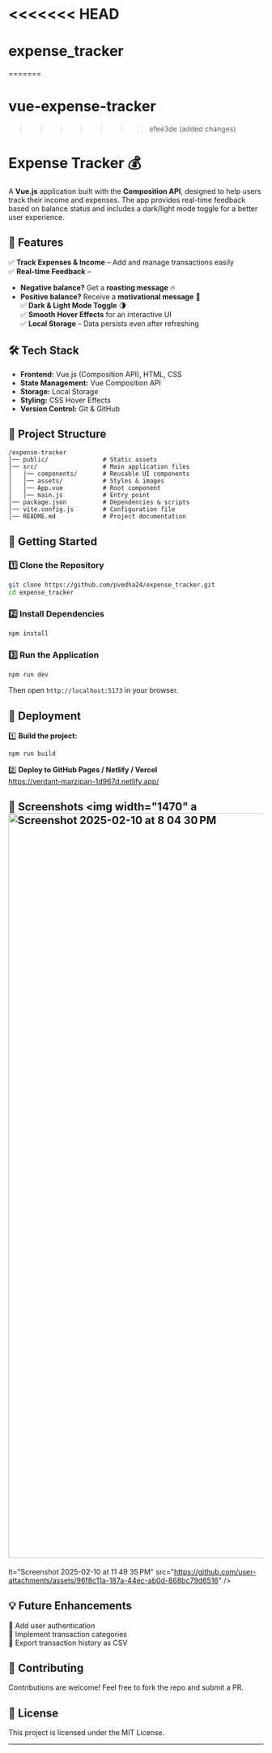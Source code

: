 <<<<<<< HEAD
=======

# expense_tracker
=======
# vue-expense-tracker
>>>>>>> efee3de (added changes)

# **Expense Tracker 💰**  

A **Vue.js** application built with the **Composition API**, designed to help users track their income and expenses. The app provides real-time feedback based on balance status and includes a dark/light mode toggle for a better user experience.  

## **🚀 Features**  

✅ **Track Expenses & Income** – Add and manage transactions easily  
✅ **Real-time Feedback** –  
   - **Negative balance?** Get a **roasting message** 🔥  
   - **Positive balance?** Receive a **motivational message** 🎉  
✅ **Dark & Light Mode Toggle** 🌗  
✅ **Smooth Hover Effects** for an interactive UI  
✅ **Local Storage** – Data persists even after refreshing  

## **🛠️ Tech Stack**  

- **Frontend:** Vue.js (Composition API), HTML, CSS  
- **State Management:** Vue Composition API  
- **Storage:** Local Storage  
- **Styling:** CSS Hover Effects  
- **Version Control:** Git & GitHub  

## **📂 Project Structure**  

```
/expense-tracker
│── public/               # Static assets  
│── src/                  # Main application files  
│   │── components/       # Reusable UI components  
│   │── assets/           # Styles & images  
│   │── App.vue           # Root component  
│   │── main.js           # Entry point  
│── package.json          # Dependencies & scripts  
│── vite.config.js        # Configuration file  
│── README.md             # Project documentation  
```

## **🚀 Getting Started**  

### **1️⃣ Clone the Repository**  
```bash
git clone https://github.com/pvedha24/expense_tracker.git
cd expense_tracker
```

### **2️⃣ Install Dependencies**  
```bash
npm install
```

### **3️⃣ Run the Application**  
```bash
npm run dev
```
Then open `http://localhost:5173` in your browser.

## **🚀 Deployment**  

1️⃣ **Build the project:**  
```bash
npm run build
```  
2️⃣ **Deploy to GitHub Pages / Netlify / Vercel**  
 https://verdant-marzipan-1d967d.netlify.app/
## **📸 Screenshots**  <img width="1470" a<img width="1470" alt="Screenshot 2025-02-10 at 8 04 30 PM" src="https://github.com/user-attachments/assets/048f1ac0-8321-47ff-bceb-dc9b58a285f8" />
lt="Screenshot 2025-02-10 at 11 49 35 PM" src="https://github.com/user-attachments/assets/96f8c11a-187a-44ec-ab0d-868bc79d6516" />

## **💡 Future Enhancements**  

🚀 Add user authentication  
🚀 Implement transaction categories  
🚀 Export transaction history as CSV  

## **🤝 Contributing**  

Contributions are welcome! Feel free to fork the repo and submit a PR.  

## **📜 License**  

This project is licensed under the MIT License.  

---


